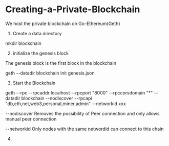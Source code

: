 # Creating-a-Private-Blockchain
We host the private blockchain on Go-Ethereum(Geth)

1. Create a data directory 

mkdir blockchain 

2. initialize the genesis block

The genesis block is the first block in the blockchain 

geth --datadir blockchain init genesis.json

3. Start the Blockchain 

geth --rpc --rpcaddr localhost --rpcport &quot;8000&quot; --rpccorsdomain &quot;*&quot;
--datadir blockchain --nodiscover --rpcapi
&quot;db,eth,net,web3,personal,miner,admin&quot; --networkid xxx

--nodiscover Removes the possibility of Peer connection and only allows manual peer connection

--networkid Only nodes with the same networdid can connect to this chain 

4. 
